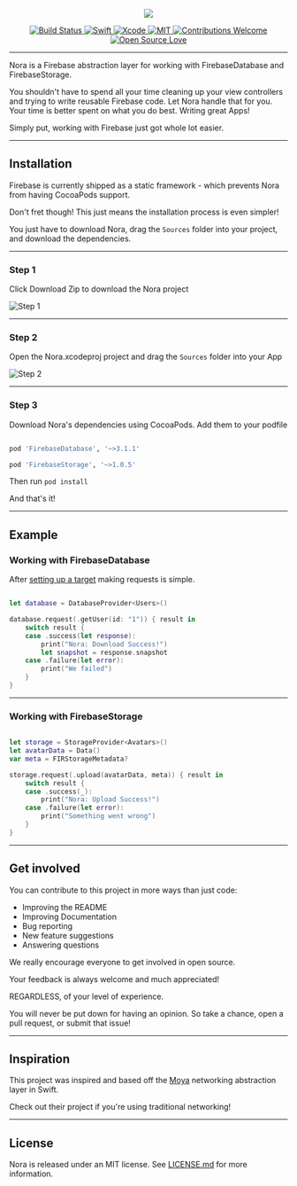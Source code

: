 <p align="center">
   <img src="https://github.com/SD10/Nora/blob/master/Screenshots/NoraBanner.png"/>
 </p>
 
 <p align="center">
     <a href="https://travis-ci.org/SD10/Nora">
         <img src="https://travis-ci.org/SD10/Nora.svg?branch=master"
              alt="Build Status">
     </a>
     <a href="https://swift.org">
       <img src="https://img.shields.io/badge/Swift-3.1-orange.svg"
            alt="Swift" />
     </a>
     <a href="https://developer.apple.com/xcode">
         <img src="https://img.shields.io/badge/Xcode-8.3-blue.svg"
              alt="Xcode">
     </a>
     <a href="https://opensource.org/licenses/MIT">
         <img src="https://img.shields.io/badge/License-MIT-red.svg"
              alt="MIT">
     </a>
     <a href="https://github.com/SD10/Nora/issues">
         <img src="https://img.shields.io/badge/contributions-welcome-brightgreen.svg?style=flat"
              alt="Contributions Welcome">
     </a>
     <a href="https://github.com/ellerbrock/open-source-badge/">
         <img src="https://badges.frapsoft.com/os/v1/open-source.svg?v=102"
              alt="Open Source Love">
     </a>
 </p>

---

Nora is a Firebase abstraction layer for working with FirebaseDatabase and FirebaseStorage.

You shouldn't have to spend all your time cleaning up your view controllers and trying to write reusable Firebase code.
Let Nora handle that for you. Your time is better spent on what you do best. Writing great Apps!

Simply put, working with Firebase just got whole lot easier.

---

## Installation

Firebase is currently shipped as a static framework - which prevents Nora from having CocoaPods support.

Don't fret though! This just means the installation process is even simpler!

You just have to download Nora, drag the `Sources` folder into your project, and download the dependencies.

---

### Step 1

Click Download Zip to download the Nora project

![Step 1](https://github.com/SD10/Nora/blob/master/Screenshots/Screen%20Shot%202017-04-05%20at%204.07.48%20AM.png)

---

### Step 2

Open the Nora.xcodeproj project and drag the `Sources` folder into your App

![Step 2](https://github.com/SD10/Nora/blob/master/Screenshots/Screen%20Shot%202017-04-05%20at%204.10.29%20AM.png)

---

### Step 3

Download Nora's dependencies using CocoaPods. Add them to your podfile

```rb

pod 'FirebaseDatabase', '~>3.1.1'

pod 'FirebaseStorage', '~>1.0.5'

```

Then run `pod install`

And that's it!

---

## Example

### Working with FirebaseDatabase

After [setting up a target](https://github.com/SD10/Nora/blob/master/DatabaseProvider.md) making requests is simple.

```swift

let database = DatabaseProvider<Users>()

database.request(.getUser(id: "1")) { result in
	switch result {
	case .success(let response):
		print("Nora: Download Success!")
		let snapshot = response.snapshot
	case .failure(let error):
		print("We failed")
	}
}

```

---

### Working with FirebaseStorage

```swift

let storage = StorageProvider<Avatars>()
let avatarData = Data()
var meta = FIRStorageMetadata?

storage.request(.upload(avatarData, meta)) { result in
	switch result {
	case .success(_):
		print("Nora: Upload Success!")
	case .failure(let error):
		print("Something went wrong")
	}
}

```

---

## Get involved

You can contribute to this project in more ways than just code:

- Improving the README
- Improving Documentation
- Bug reporting
- New feature suggestions
- Answering questions

We really encourage everyone to get involved in open source.

Your feedback is always welcome and much appreciated!

REGARDLESS, of your level of experience.

You will never be put down for having an opinion. So take a chance, open a pull request, or submit that issue!

---

## Inspiration

This project was inspired and based off the [Moya](https://github.com/Moya/Moya) networking abstraction layer in Swift.

Check out their project if you're using traditional networking!

---

## License

Nora is released under an MIT license. See [LICENSE.md](https://github.com/SD10/Nora/blob/master/LICENSE.md) for more information.
